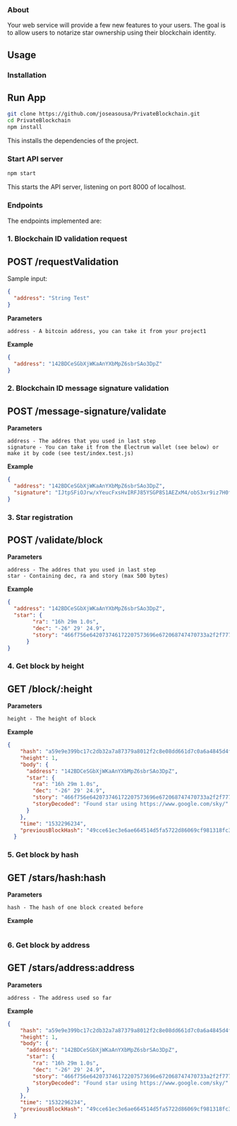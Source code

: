 ### About

Your web service will provide a few new features to your users. The goal is to allow users to notarize star ownership using their blockchain identity.


## Usage

### Installation

## Run App

```sh
git clone https://github.com/joseasousa/PrivateBlockchain.git
cd PrivateBlockchain
npm install
```

This installs the dependencies of the project.

### Start API server
```sh
npm start
```
This starts the API server, listening on port 8000 of localhost.

### Endpoints
The endpoints implemented are:

### 1. Blockchain ID validation request

## POST /requestValidation


Sample input:
```json
{
  "address": "String Test"
}
```
**Parameters**

```
address - A bitcoin address, you can take it from your project1
```

**Example**
```json
{
  "address": "142BDCeSGbXjWKaAnYXbMpZ6sbrSAo3DpZ"
}
```



### 2. Blockchain ID message signature validation

## POST /message-signature/validate

**Parameters**

```
address - The addres that you used in last step
signature - You can take it from the Electrum wallet (see below) or make it by code (see test/index.test.js)
```

**Example**

```json
{
  "address": "142BDCeSGbXjWKaAnYXbMpZ6sbrSAo3DpZ",
  "signature": "IJtpSFiOJrw/xYeucFxsHvIRFJ85YSGP8S1AEZxM4/obS3xr9iz7H0ffD7aM2vugrRaCi/zxaPtkflNzt5ykbc0="
}
```

### 3. Star registration

## POST /validate/block

**Parameters**

```
address - The addres that you used in last step
star - Containing dec, ra and story (max 500 bytes)
```

**Example**

```json
{
  "address": "142BDCeSGbXjWKaAnYXbMpZ6sbrSAo3DpZ",
  "star": {
        "ra": "16h 29m 1.0s",
        "dec": "-26° 29' 24.9",
        "story": "466f756e642073746172207573696e672068747470733a2f2f7777772e676f6f676c652e636f6d2f736b792f"
      }
}
```

### 4. Get block by height


## GET /block/:height


**Parameters**

```
height - The height of block
```

**Example**
```json
{
    "hash": "a59e9e399bc17c2db32a7a87379a8012f2c8e08dd661d7c0a6a4845d4f3ffb9f",
    "height": 1,
    "body": {
      "address": "142BDCeSGbXjWKaAnYXbMpZ6sbrSAo3DpZ",
      "star": {
        "ra": "16h 29m 1.0s",
        "dec": "-26° 29' 24.9",
        "story": "466f756e642073746172207573696e672068747470733a2f2f7777772e676f6f676c652e636f6d2f736b792f",
        "storyDecoded": "Found star using https://www.google.com/sky/"
      }
    },
    "time": "1532296234",
    "previousBlockHash": "49cce61ec3e6ae664514d5fa5722d86069cf981318fc303750ce66032d0acff3"
  }
```

### 5. Get block by hash


## GET /stars/hash:hash

**Parameters**

```
hash - The hash of one block created before
```

**Example**

<img src="">


### 6. Get block by address

## GET /stars/address:address


**Parameters**

```
address - The address used so far
```

**Example**

```json
{
    "hash": "a59e9e399bc17c2db32a7a87379a8012f2c8e08dd661d7c0a6a4845d4f3ffb9f",
    "height": 1,
    "body": {
      "address": "142BDCeSGbXjWKaAnYXbMpZ6sbrSAo3DpZ",
      "star": {
        "ra": "16h 29m 1.0s",
        "dec": "-26° 29' 24.9",
        "story": "466f756e642073746172207573696e672068747470733a2f2f7777772e676f6f676c652e636f6d2f736b792f",
        "storyDecoded": "Found star using https://www.google.com/sky/"
      }
    },
    "time": "1532296234",
    "previousBlockHash": "49cce61ec3e6ae664514d5fa5722d86069cf981318fc303750ce66032d0acff3"
  }
```